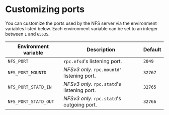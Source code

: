 # Customizing ports

You can customize the ports used by the NFS server via the environment variables listed below. Each environment variable can be set to an integer between `1` and `65535`.

| Environment variable | Description                                 | Default |
|----------------------|---------------------------------------------|---------|
| `NFS_PORT`           | `rpc.nfsd`'s listening port.                | `2049`  |
| `NFS_PORT_MOUNTD`    | *NFSv3 only*. `rpc.mountd'` listening port. | `32767` |
| `NFS_PORT_STATD_IN`  | *NFSv3 only*. `rpc.statd`'s listening port. | `32765` |
| `NFS_PORT_STATD_OUT` | *NFSv3 only*. `rpc.statd`'s outgoing port.  | `32766` |